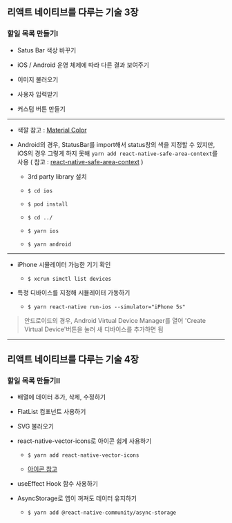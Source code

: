 ## 리액트 네이티브를 다루는 기술 3장

### 할일 목록 만들기I

- Satus Bar 색상 바꾸기

- iOS / Android 운영 체제에 따라 다른 결과 보여주기

- 이미지 불러오기

- 사용자 입력받기

- 커스텀 버튼 만들기

---

- 색깔 참고 : [Material Color](https://material.io/resources/color)

- Android의 경우, StatusBar를 import해서 status창의 색을 지정할 수 있지만, iOS의 경우 그렇게 하지 못해 `yarn add react-native-safe-area-context`를 사용 ( 참고 : [react-native-safe-area-context](https://github.com/th3rdwave/react-native-safe-area-context) )

  - 3rd party library 설치

  - `$ cd ios`

  - `$ pod install`

  - `$ cd ../`

  - `$ yarn ios`

  - `$ yarn android`

---

- iPhone 시뮬레이터 가능한 기기 확인

  - `$ xcrun simctl list devices`

- 특정 디바이스를 지정해 시뮬레이터 가동하기

  - `$ yarn react-native run-ios --simulator="iPhone 5s"`

> 안드로이드의 경우, Android Virtual Device Manager를 열어 'Create Virtual Device'버튼을 눌러 새 디바이스를 추가하면 됨

---

## 리액트 네이티브를 다루는 기술 4장

### 할일 목록 만들기II

- 배열에 데이터 추가, 삭제, 수정하기

- FlatList 컴포넌트 사용하기

- SVG 불러오기

- react-native-vector-icons로 아이콘 쉽게 사용하기

  - `$ yarn add react-native-vector-icons`

  - [아이콘 참고](https://oblador.github.io/react-native-vector-icons)

- useEffect Hook 함수 사용하기

- AsyncStorage로 앱이 꺼져도 데이터 유지하기

  - `$ yarn add @react-native-community/async-storage`
